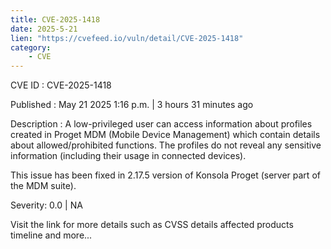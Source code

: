 ```yaml
---
title: CVE-2025-1418
date: 2025-5-21
lien: "https://cvefeed.io/vuln/detail/CVE-2025-1418"
category:
    - CVE
---
```


CVE ID : CVE-2025-1418

Published :  May 21
2025
1:16 p.m. | 3 hours
31 minutes ago

Description : A low-privileged user can access information about profiles created in Proget MDM (Mobile Device Management)
which contain details about allowed/prohibited functions. The profiles do not reveal any sensitive information (including their usage in connected devices).   


This issue has been fixed in 2.17.5 version of Konsola Proget (server part of the MDM suite).

Severity: 0.0 | NA

Visit the link for more details
such as CVSS details
affected products
timeline
and more...
